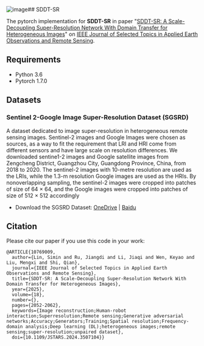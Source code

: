 ![image](https://github.com/user-attachments/assets/91d60019-bfa3-49c9-b4fd-4360deecd421)## SDDT-SR

The pytorch implementation for **SDDT-SR** in paper "[SDDT-SR: A Scale-Decoupling Super-Resolution Network With Domain Transfer for Heterogeneous Images](https://ieeexplore.ieee.org/document/10769009)" 
on [IEEE Journal of Selected Topics in Applied Earth Observations and Remote Sensing](https://ieeexplore.ieee.org/xpl/RecentIssue.jsp?punumber=4609443).  

## Requirements
- Python 3.6
- Pytorch 1.7.0


## Datasets
### Sentinel 2-Google Image Super-Resolution Dataset (SGSRD)
A dataset dedicated to image super-resolution in heterogeneous remote sensing images. Sentinel-2 images and Google Images were chosen as sources, as a way to fit the requirement that LRI and HRI come from 
different sensors and have large scale on resolution differences. We downloaded sentine1-2 images and Google satellite images from Zengcheng District, Guangzhou City, Guangdong Province, China, from 2018 to 2020. 
The sentinel-2 images with 10-metre resolution are used as the LRIs, while the 1.3-m resolution Google images are used as the HRIs. By nonoverlapping sampling, the sentinel-2 images were cropped into patches of size of 64 × 64, 
and the Google images were cropped into patches of size of 512 × 512 accordingly

- Download the SGSRD Dataset: [OneDrive](https://1drv.ms/u/s!AlRAU4OtVo9zcamTmyagGfylYss?e=LpG2XF) | [Baidu](https://pan.baidu.com/s/1_qKdEx3PeNTUfMPsgBltjA?pwd=to0q)


## Citation

Please cite our paper if you use this code in your work:

```
@ARTICLE{10769009,
  author={Lin, Simin and Ru, Jiangdi and Li, Jiaqi and Wen, Keyao and Liu, Mengxi and Shi, Qian},
  journal={IEEE Journal of Selected Topics in Applied Earth Observations and Remote Sensing}, 
  title={SDDT-SR: A Scale-Decoupling Super-Resolution Network With Domain Transfer for Heterogeneous Images}, 
  year={2025},
  volume={18},
  number={},
  pages={2052-2062},
  keywords={Image reconstruction;Human-robot interaction;Superresolution;Remote sensing;Generative adversarial networks;Accuracy;Generators;Training;Spatial resolution;Frequency-domain analysis;Deep learning (DL);heterogeneous images;remote sensing;super-resolution;unpaired dataset},
  doi={10.1109/JSTARS.2024.3507104}}
```
